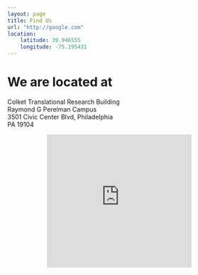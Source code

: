 ```yaml
---
layout: page
title: Find Us
url: "http://google.com"
location:
    latitude: 39.946555
    longitude: -75.195431
---
```


# We are located at

<div class="col-lg-6 col-md-6">
<p>
Colket Translational Research Building<br>
Raymond G Perelman Campus<br>
3501 Civic Center Blvd, Philadelphia<br>
PA 19104
</p>
</div>

<div class="col-lg-6 col-md-6">
<center>
<iframe frameborder="0" style="border:0; min-width:326px; min-height:300px" src="https://www.google.com/maps/embed/v1/place?q=place_id:ChIJkZBWL1zGxokRnRGQ3NOAWt8&key=AIzaSyAtkFnKRcD_SXI57sG7kJLHbyEstWEth14" allowfullscreen></iframe> 
</center>
</div>
